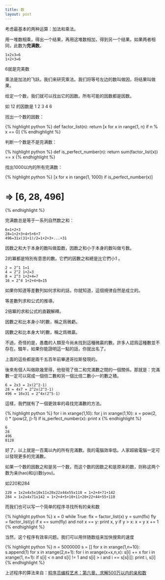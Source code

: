 ```yaml
---
title: 数
layout: post
---
```


考虑最基本的两种运算：加法和乘法。

用一堆数相乘，得出一个结果，再用这堆数相加，得到另一个结果。如果两者相同，此数为**完满数**。

    1x2x3=6
    1+2+3=6

6就是完美数

乘法是加法的飞跃。我们来研究乘法。我们将等号左边的数叫做因，将结果叫做果。

给定一个数，我们就可以找出它的因数。所有可能的因数都是因数。

如 12 的因数是 1 2 3 4 6

找出一个数的因数：

{% highlight python %}
def factor_list(n):
    return [x for x in range(1, n) if n % x == 0]
{% endhighlight %}

判断一个数是不是完满数：

{% highlight python %}
def is_perfect_number(n):
    return sum(factor_list(x)) == x
{% endhighlight %}

找出1000以内的所有完满数：

{% highlight python %}
[x for x in range(1, 1000) if is_perfect_number(x)]
# => [6, 28, 496]
{% endhighlight %}

完满数总是等于一系列自然数之和：

    6=1+2+3
    28=1+2+3+4+5+6+7
    496=31x(31+1)/2=1+2+3+...+31

因数之和大于本身的数叫做盈数，因数之和小于本身的数叫做亏数。

2的冪都是特別有意思的數。它們的因數之和總是比它們小1 。

    2 = 2^1 1=1
    4 = 2^2 1+2=3
    8 = 2^3 1+2+4=7
    16 = 2^4 1+2+4+8=15

如果你知道等差數列如何求和的話，你就知道，這個規律自然是成立的。

等差數列求和公式的推導。

2倍冪的求和公式的直觀解釋。

因數之和比本身小1的數，稱之爲微虧。

因數之和比本身大1的數，稱之爲微贏。

不過，奇怪的是，愚蠢的人類至今尚未找到這種微贏的數。許多人認爲這種數並不存在。騷年，如果你能證明這一點的話，你就出名了。

上面的這些都是兩千五百年前畢達哥拉斯發現的。

後來有個人叫做歐幾里得，他發現了倍二和完滿數之間的一個關係。那就是：完滿數一定可以寫成一個倍二數和另一個比倍二數小一的數之積。

    6 = 2x3 = 2x(2^2-1)
    28 = 4x7 = 2^2x(2^3-1)
    496 = 16x31 = 2^4x(2^5-1)

這樣，我們就有了一個更效率的尋找完滿數的方法。

{% highlight python %}
for i in xrange(1,10):
    for j in xrange(1,10):
        x = pow(2, i) * (pow(2, j)-1)
        if is_perfect_number(x):
            print x
{% endhighlight %}

    6
    28
    496
    8128

好了，以上就是一百萬以內的所有完滿數。我的電腦效率低。人家超級電腦一定可以發現更多的完滿數。

如果一个数的因数之和是另一个数，而这个数的因数之和是原来的数，则称这两个数为亲(hao)和(ji)数(you)。

如220和284

    220 = 1x2x4x5x10x11x20x22x44x55x110 = 1+2+4+71+142
    284 = 1x2x4x71x142 = 1+2+4+5+10+11+20+22+44+55+110

而我们也可以写一个简单的程序寻找所有的亲和数

{% highlight python %}
x = 0
while True:
    flx = factor_list(x)
    y = sum(flx)
    fly = factor_list(y)
    if x == sum(fly) and not x == y:
        print x, y
        if y > x:
            x = y
    x += 1
{% endhighlight %}

当然，这个程序有效率问题。我们可以用伴随数组来加快搜索的速度

{% highlight python %}
n = 5000000
s = []
for x in xrange(1,n+10):
    s.append(1)
for x in xrange(2,n+1):
    for i in xrange(x+x,n,x):
        s[i] += x
for i in xrange(1, n+1):
    if s[i] < n and s[i] != 1 and s[i] > i and i == s[s[i]]:
        print i, s[i]
{% endhighlight %}

上述程序的算法来自：[程序员编程艺术：第六章、求解500万以内的亲和数](http://blog.csdn.net/v_july_v/article/details/6441279)
